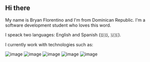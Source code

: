 
## Hi there 

My name is Bryan Florentino and I'm from Dominican Republic. I'm a software development student who loves this word.

I speack two languages: English and Spanish (:dominican_republic:, :us:).

I currently work with technologies such as:

![image](https://user-images.githubusercontent.com/77745940/129460742-22052460-0d1f-4353-a6de-f010c6fa1af5.png)
![image](https://user-images.githubusercontent.com/77745940/129460816-33fa0d9d-4cd7-451e-bfa1-ed6e0fced682.png)
![image](https://user-images.githubusercontent.com/77745940/129460835-89d2e019-e4dd-430a-9f07-a313617c2f63.png)
![image](https://user-images.githubusercontent.com/77745940/129460896-090fe411-1e76-4f7e-97f7-e0018a55ef80.png)
![image](https://user-images.githubusercontent.com/77745940/129460951-1381c893-0a1c-46dd-b723-27dc273f17e9.png)










